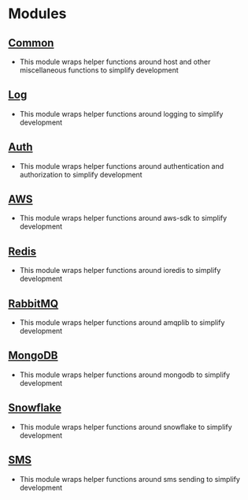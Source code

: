 # Modules

## [Common](common/README.md)
- This module wraps helper functions around host and other miscellaneous functions to simplify development 
## [Log](log/README.md)
- This module wraps helper functions around logging to simplify development 
## [Auth](auth/README.md)
- This module wraps helper functions around authentication and authorization to simplify development 
## [AWS](aws/README.md)
- This module wraps helper functions around aws-sdk to simplify development 
## [Redis](redis/README.md)
- This module wraps helper functions around ioredis to simplify development 
## [RabbitMQ](rmq/README.md)
- This module wraps helper functions around amqplib to simplify development 
## [MongoDB](mongo/README.md)
- This module wraps helper functions around mongodb to simplify development 
## [Snowflake](snowflake/README.md)
- This module wraps helper functions around snowflake to simplify development 
## [SMS](sms/README.md)
- This module wraps helper functions around sms sending to simplify development 
